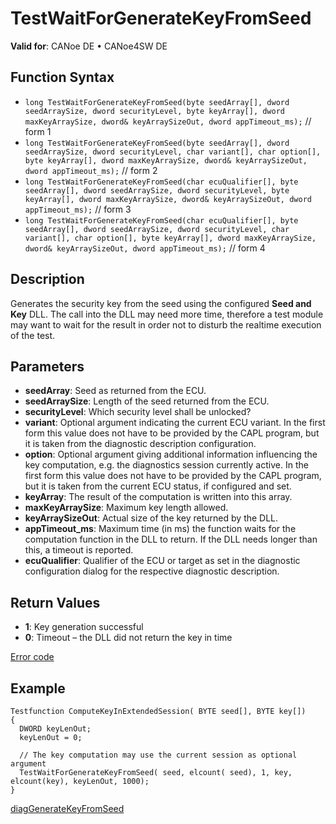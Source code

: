 # TestWaitForGenerateKeyFromSeed

**Valid for**: CANoe DE • CANoe4SW DE

## Function Syntax

- `long TestWaitForGenerateKeyFromSeed(byte seedArray[], dword seedArraySize, dword securityLevel, byte keyArray[], dword maxKeyArraySize, dword& keyArraySizeOut, dword appTimeout_ms);` // form 1
- `long TestWaitForGenerateKeyFromSeed(byte seedArray[], dword seedArraySize, dword securityLevel, char variant[], char option[], byte keyArray[], dword maxKeyArraySize, dword& keyArraySizeOut, dword appTimeout_ms);` // form 2
- `long TestWaitForGenerateKeyFromSeed(char ecuQualifier[], byte seedArray[], dword seedArraySize, dword securityLevel, byte keyArray[], dword maxKeyArraySize, dword& keyArraySizeOut, dword appTimeout_ms);` // form 3
- `long TestWaitForGenerateKeyFromSeed(char ecuQualifier[], byte seedArray[], dword seedArraySize, dword securityLevel, char variant[], char option[], byte keyArray[], dword maxKeyArraySize, dword& keyArraySizeOut, dword appTimeout_ms);` // form 4

## Description

Generates the security key from the seed using the configured **Seed and Key** DLL. The call into the DLL may need more time, therefore a test module may want to wait for the result in order not to disturb the realtime execution of the test.

## Parameters

- **seedArray**: Seed as returned from the ECU.
- **seedArraySize**: Length of the seed returned from the ECU.
- **securityLevel**: Which security level shall be unlocked?
- **variant**: Optional argument indicating the current ECU variant. In the first form this value does not have to be provided by the CAPL program, but it is taken from the diagnostic description configuration.
- **option**: Optional argument giving additional information influencing the key computation, e.g. the diagnostics session currently active. In the first form this value does not have to be provided by the CAPL program, but it is taken from the current ECU status, if configured and set.
- **keyArray**: The result of the computation is written into this array.
- **maxKeyArraySize**: Maximum key length allowed.
- **keyArraySizeOut**: Actual size of the key returned by the DLL.
- **appTimeout_ms**: Maximum time (in ms) the function waits for the computation function in the DLL to return. If the DLL needs longer than this, a timeout is reported.
- **ecuQualifier**: Qualifier of the ECU or target as set in the diagnostic configuration dialog for the respective diagnostic description.

## Return Values

- **1**: Key generation successful
- **0**: Timeout – the DLL did not return the key in time

[Error code](../../Diagnostics/CAPLfunctionsDiagnosticsErrorCode.md)

## Example

```plaintext
Testfunction ComputeKeyInExtendedSession( BYTE seed[], BYTE key[])
{
  DWORD keyLenOut;
  keyLenOut = 0;

  // The key computation may use the current session as optional argument
  TestWaitForGenerateKeyFromSeed( seed, elcount( seed), 1, key, elcount(key), keyLenOut, 1000);
}
```

[diagGenerateKeyFromSeed](../../Diagnostics/Functions/CAPLfunctionDiagGenerateKeyFromSeed.md)
